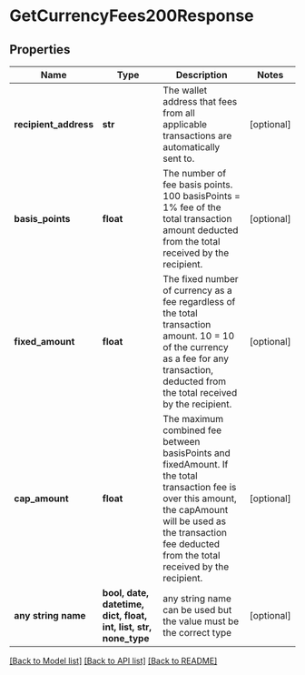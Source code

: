 # GetCurrencyFees200Response


## Properties
Name | Type | Description | Notes
------------ | ------------- | ------------- | -------------
**recipient_address** | **str** | The wallet address that fees from all applicable transactions are automatically sent to. | [optional] 
**basis_points** | **float** | The number of fee basis points. 100 basisPoints &#x3D; 1% fee of the total transaction amount deducted from the total received by the recipient. | [optional] 
**fixed_amount** | **float** | The fixed number of currency as a fee regardless of the total transaction amount. 10 &#x3D; 10 of the currency as a fee for any transaction, deducted from the total received by the recipient. | [optional] 
**cap_amount** | **float** | The maximum combined fee between basisPoints and fixedAmount. If the total transaction fee is over this amount, the capAmount will be used as the transaction fee deducted from the total received by the recipient. | [optional] 
**any string name** | **bool, date, datetime, dict, float, int, list, str, none_type** | any string name can be used but the value must be the correct type | [optional]

[[Back to Model list]](../README.md#documentation-for-models) [[Back to API list]](../README.md#documentation-for-api-endpoints) [[Back to README]](../README.md)


